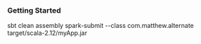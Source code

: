 ### Getting Started
sbt clean assembly
spark-submit --class com.matthew.alternate target/scala-2.12/myApp.jar
